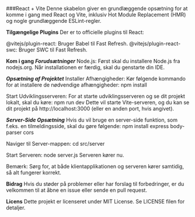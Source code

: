 ###React + Vite
Denne skabelon giver en grundlæggende opsætning for at komme i gang med React og Vite, inklusiv Hot Module Replacement (HMR) og nogle grundlæggende ESLint-regler.

******Tilgængelige Plugins******
Der er to officielle plugins til React:

@vitejs/plugin-react: Bruger Babel til Fast Refresh.
@vitejs/plugin-react-swc: Bruger SWC til Fast Refresh.


******Kom i gang******
*****Forudsætninger*****
Node.js: Først skal du installere Node.js fra nodejs.org. Når installationen er færdig, skal du genstarte din IDE.

*****Opsætning af Projektet*****
Installer Afhængigheder: Kør følgende kommando for at installere de nødvendige afhængigheder: npm install

Start Udviklingsserveren: For at starte udviklingsserveren og se dit projekt lokalt, skal du køre: npm run dev
Dette vil starte Vite-serveren, og du kan se dit projekt på http://localhost:3000 (eller en anden port, hvis angivet).

*****Server-Side Opsætning*****
Hvis du vil bruge en server-side funktion, som f.eks. en tilmeldingsside, skal du gøre følgende: npm install express body-parser cors

Naviger til Server-mappen: cd src/server

Start Serveren: node server.js
Serveren kører nu.

Bemærk: Sørg for, at både klientapplikationen og serveren kører samtidig, så alt fungerer korrekt.

******Bidrag******
Hvis du støder på problemer eller har forslag til forbedringer, er du velkommen til at åbne en issue eller sende en pull request.

******Licens******
Dette projekt er licenseret under MIT License. Se LICENSE filen for detaljer.
